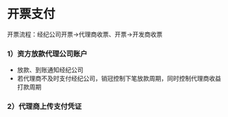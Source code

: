 # 开票支付

开票流程：经纪公司开票→代理商收票、开票→开发商收票

### 1）资方放款代理公司账户

* 放款、到账通知经纪公司
* 若代理商不及时支付经纪公司，销冠控制下笔放款周期，同时控制代理商收益打款周期

### 2）代理商上传支付凭证




